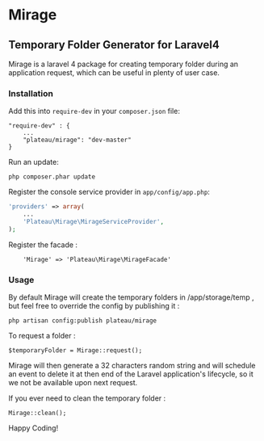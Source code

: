 # Mirage 
## Temporary Folder Generator for Laravel4

Mirage is a laravel 4 package for creating temporary folder during an application request, which can be useful in plenty of user case.

### Installation

Add this into `require-dev` in your `composer.json` file:

```
"require-dev" : {
	...
	"plateau/mirage": "dev-master"
}
```

Run an update:

```
php composer.phar update
```

Register the console service provider in `app/config/app.php`:

```php
'providers' => array(
	...
	'Plateau\Mirage\MirageServiceProvider',
);
```

Register the facade :
```
	'Mirage' => 'Plateau\Mirage\MirageFacade'
```

### Usage

By default Mirage will create the temporary folders in /app/storage/temp , but feel free to override the config by publishing it :

```
php artisan config:publish plateau/mirage
```

To request a folder : 

```
$temporaryFolder = Mirage::request();
```

Mirage will then generate a 32 characters random string and will schedule an event to delete it at then end of the Laravel application's lifecycle, so it we not be available upon next request.

If you ever need to clean the temporary folder : 
```
Mirage::clean();
```

Happy Coding!
